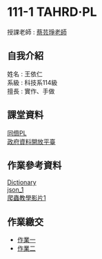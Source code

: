 # 111-1 TAHRD·PL
授課老師 : [蔡芸琤老師](https://github.com/pecu)<br />

自我介紹
-------------
姓名 : 王依仁<br />
系級 : 科技系114級 <br />
擅長 : 實作、手做

課堂資料
-------------
[同儕PL](https://docs.google.com/spreadsheets/d/1hRIOovstwJst0SXgM_bogjYsrHLVZv4uVOkmYrgbql0/edit#gid=948403574) <br />
[政府資料開放平臺](https://data.gov.tw/datasets/search?p=1&size=10&s=dataset_view_times_desc&rct=283) <br />

作業參考資料
-------------
[Dictionary](https://medium.com/ccclub/ccclub-python-for-beginners-tutorial-533b8d8d96f3) <br />
[json_1](https://www.geeksforgeeks.org/read-json-file-using-python/) <br />
[爬蟲教學影片1](https://www.google.com/url?q=https://youtube.com/playlist?list%3DPLohb4k71XnPaQRTvKW4Uii1oq-JPGpwWF&sa=D&source=editors&ust=1667142506268295&usg=AOvVaw0QtHU7fexbpEtW6fEWY8St) <br />

作業繳交
-------------
- [作業一](https://github.com/yiiiiijen/111-1-TAHRDPL/tree/main/0922) <br />
- [作業二](https://github.com/yiiiiijen/111-1-TAHRDPL/tree/main/1006) <br />
